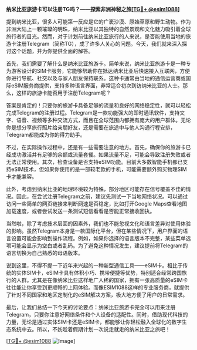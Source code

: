 **纳米比亚旅游卡可以注册TG吗？——探索非洲神秘之旅[[TG💪+ @esim1088](https://t.me/s/esim1088)]**

提到纳米比亚，很多人可能第一反应是它的广袤沙漠、原始草原和野生动物。作为非洲大陆上一颗璀璨的明珠，纳米比亚以其独特的自然景观和文化魅力吸引着全球旅行者的目光。然而，对于计划前往纳米比亚旅行的人来说，是否能使用当地的旅游卡注册Telegram（简称TG），成了许多人关心的问题。今天，我们就来深入探讨这个话题，并为你提供全面的解答。

首先，我们需要了解什么是纳米比亚旅游卡。简单来说，纳米比亚旅游卡是一种专为游客设计的SIM卡服务，它能够帮助你在抵达纳米比亚后快速接入互联网，方便你进行导航、社交以及与家人朋友保持联系。这种卡通常由当地的通信运营商或国际eSIM服务商提供，支持多种语言界面，非常适合初次到访纳米比亚的人士。那么，这样的旅游卡能否用于注册Telegram呢？

答案是肯定的！只要你的旅游卡具备足够的流量和良好的网络稳定性，就可以轻松完成Telegram的注册过程。Telegram是一款功能强大的即时通讯软件，支持文字、语音、视频等多种交流方式，而且在全球范围内都拥有庞大的用户群体。无论你是想分享旅行照片给亲朋好友，还是需要在旅途中与他人沟通行程安排，Telegram都能成为你的得力助手。

不过，在实际操作过程中，还是有一些需要注意的地方。首先，确保你的旅游卡已经成功激活并有足够的余额或流量套餐。如果流量不足，可能会导致注册失败或者无法正常使用。其次，检查设备是否支持eSIM功能。目前大多数智能手机都已支持eSIM技术，但如果你使用的是一部较老款的手机，可能需要额外购买物理SIM卡才能兼容。

此外，考虑到纳米比亚的地理环境较为特殊，部分地区可能存在信号覆盖不佳的情况。因此，在尝试注册Telegram之前，建议先测试一下当地网络状况。可以通过访问一些简单的网页链接来判断网速是否稳定，比如打开Google Maps查看地图加载速度，或者尝试发送一条测试短信看看是否能正常接收回执。

当然啦，除了考虑技术层面的因素外，我们也不能忽视文化和语言差异对使用体验的影响。虽然Telegram本身是一款国际化平台，但在某些情况下，用户界面的语言设置可能会影响到操作流程。例如，如果你选择的语言版本不完整，某些菜单选项可能会显示为空白或者乱码。为了避免这种情况发生，建议提前将Telegram的语言切换为自己熟悉的母语版本。

说到这里，不得不提一下近年来兴起的一种新型通信工具——eSIM卡。相比于传统的实体SIM卡，eSIM卡具有体积小巧、携带便捷等优势，特别适合经常跨国旅行的人群。尤其是在像纳米比亚这样地广人稀的国家，拥有一张高质量的eSIM卡往往能让你享受到更顺畅的上网体验。而像ESIM1088这样的专业服务商，就提供了针对不同国家和地区定制化的eSIM解决方案，极大地方便了用户的日常需求。

最后，让我们总结一下今天的讨论要点：纳米比亚旅游卡完全可以用来注册Telegram，只要你注意好网络条件和个人设备的适配性。同时，借助现代科技的力量，无论是通过实体SIM卡还是eSIM卡，都能够让你轻松融入全球化的数字生态系统中去。所以，不妨趁着假期计划一次说走就走的纳米比亚之旅吧！

[[TG💪+ @esim1088](https://t.me/s/esim1088) ![Image](https://i.postimg.cc/4NQfJmqS/Snipaste-2025-05-13-00-14-12.png)]